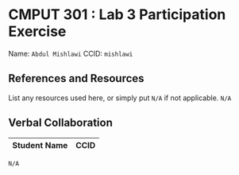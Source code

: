 # CMPUT 301 : Lab 3 Participation Exercise
Name: `Abdul Mishlawi`
CCID: `mishlawi`

## References and Resources

List any resources used here, or simply put `N/A` if not applicable. 
`N/A`

## Verbal Collaboration

| Student Name | CCID      |
| ------------ | --------- |
`N/A`
